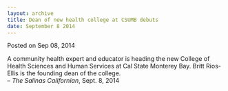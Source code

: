 ```yaml
---
layout: archive
title: Dean of new health college at CSUMB debuts
date: September 8 2014
---
```





<span class="date">Posted on Sep 08, 2014    </span>
<p>A community health expert and educator is heading the new
College of Health Sciences and Human Services at Cal State Monterey
Bay. Britt Rios-Ellis is the founding dean of the college.<br>
&#x2013; <em>The Salinas Californian</em>, Sept. 8, 2014</br></p>





